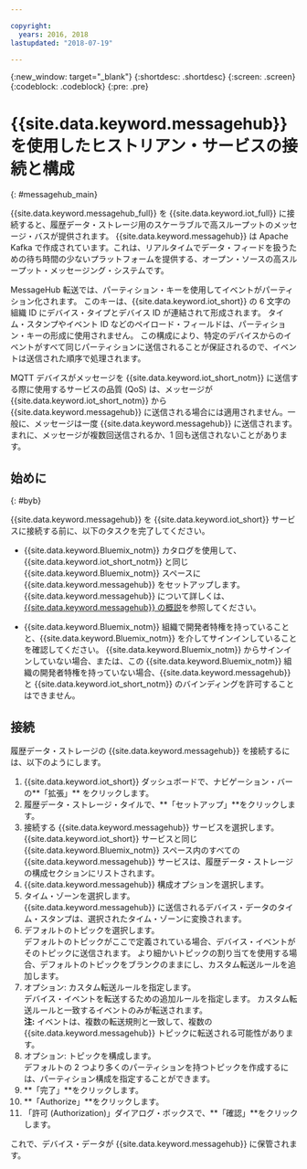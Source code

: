 ```yaml
---

copyright:
  years: 2016, 2018
lastupdated: "2018-07-19"

---
```


{:new_window: target="\_blank"}
{:shortdesc: .shortdesc}
{:screen: .screen}
{:codeblock: .codeblock}
{:pre: .pre}

# {{site.data.keyword.messagehub}} を使用したヒストリアン・サービスの接続と構成  
{: #messagehub_main}

{{site.data.keyword.messagehub_full}} を {{site.data.keyword.iot_full}} に接続すると、履歴データ・ストレージ用のスケーラブルで高スループットのメッセージ・バスが提供されます。 {{site.data.keyword.messagehub}} は Apache Kafka で作成されています。これは、リアルタイムでデータ・フィードを扱うための待ち時間の少ないプラットフォームを提供する、オープン・ソースの高スループット・メッセージング・システムです。

MessageHub 転送では、パーティション・キーを使用してイベントがパーティション化されます。 このキーは、{{site.data.keyword.iot_short}} の 6 文字の組織 ID にデバイス・タイプとデバイス ID が連結されて形成されます。 タイム・スタンプやイベント ID などのペイロード・フィールドは、パーティション・キーの形成に使用されません。 この構成により、特定のデバイスからのイベントがすべて同じパーティションに送信されることが保証されるので、イベントは送信された順序で処理されます。 

MQTT デバイスがメッセージを {{site.data.keyword.iot_short_notm}} に送信する際に使用するサービスの品質 (QoS) は、メッセージが {{site.data.keyword.iot_short_notm}} から {{site.data.keyword.messagehub}} に送信される場合には適用されません。一般に、メッセージは一度 {{site.data.keyword.messagehub}} に送信されます。まれに、メッセージが複数回送信されるか、1 回も送信されないことがあります。

## 始めに  
{: #byb}

{{site.data.keyword.messagehub}} を {{site.data.keyword.iot_short}} サービスに接続する前に、以下のタスクを完了してください。

- {{site.data.keyword.Bluemix_notm}} カタログを使用して、{{site.data.keyword.iot_short_notm}} と同じ {{site.data.keyword.Bluemix_notm}} スペースに {{site.data.keyword.messagehub}} をセットアップします。 {{site.data.keyword.messagehub}} について詳しくは、[{{site.data.keyword.messagehub}} の概説](https://console.{DomainName}/docs/services/MessageHub/index.html)を参照してください。

- {{site.data.keyword.Bluemix_notm}} 組織で開発者特権を持っていることと、{{site.data.keyword.Bluemix_notm}} を介してサインインしていることを確認してください。 {{site.data.keyword.Bluemix_notm}} からサインインしていない場合、または、この {{site.data.keyword.Bluemix_notm}} 組織の開発者特権を持っていない場合、{{site.data.keyword.messagehub}} と {{site.data.keyword.iot_short_notm}} のバインディングを許可することはできません。


## 接続

履歴データ・ストレージの {{site.data.keyword.messagehub}} を接続するには、以下のようにします。

1. {{site.data.keyword.iot_short}} ダッシュボードで、ナビゲーション・バーの**「拡張」** をクリックします。
2. 履歴データ・ストレージ・タイルで、**「セットアップ」**をクリックします。
4. 接続する {{site.data.keyword.messagehub}} サービスを選択します。  
{{site.data.keyword.iot_short}} サービスと同じ {{site.data.keyword.Bluemix_notm}} スペース内のすべての {{site.data.keyword.messagehub}} サービスは、履歴データ・ストレージの構成セクションにリストされます。
5. {{site.data.keyword.messagehub}} 構成オプションを選択します。
 1. タイム・ゾーンを選択します。  
 {{site.data.keyword.messagehub}} に送信されるデバイス・データのタイム・スタンプは、選択されたタイム・ゾーンに変換されます。
 2. デフォルトのトピックを選択します。  
 デフォルトのトピックがここで定義されている場合、デバイス・イベントがそのトピックに送信されます。 より細かいトピックの割り当てを使用する場合、デフォルトのトピックをブランクのままにし、カスタム転送ルールを追加します。
 3. オプション: カスタム転送ルールを指定します。  
 デバイス・イベントを転送するための追加ルールを指定します。 カスタム転送ルールと一致するイベントのみが転送されます。  
 **注:** イベントは、複数の転送規則と一致して、複数の {{site.data.keyword.messagehub}} トピックに転送される可能性があります。
 4. オプション: トピックを構成します。  
 デフォルトの 2 つより多くのパーティションを持つトピックを作成するには、パーティション構成を指定することができます。
 5. **「完了」**をクリックします。
5. **「Authorize」**をクリックします。
6. 「許可 (Authorization)」ダイアログ・ボックスで、**「確認」**をクリックします。

これで、デバイス・データが {{site.data.keyword.messagehub}} に保管されます。
